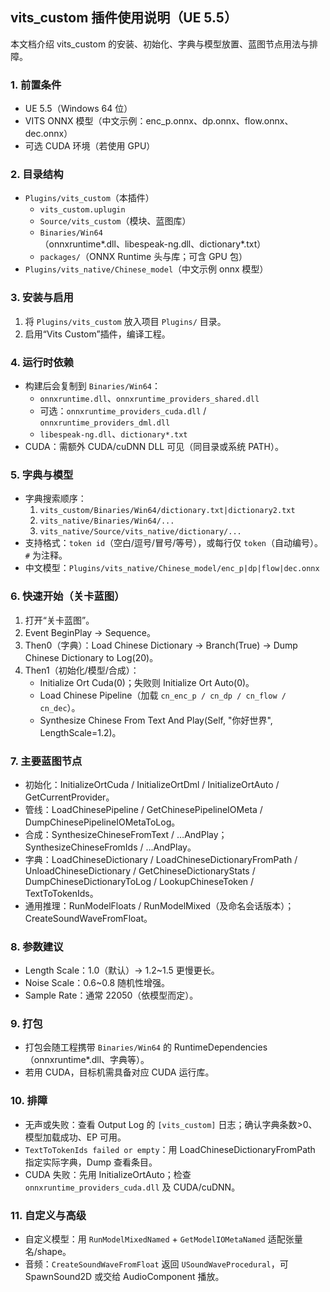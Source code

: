 ## vits_custom 插件使用说明（UE 5.5）

本文档介绍 vits_custom 的安装、初始化、字典与模型放置、蓝图节点用法与排障。

### 1. 前置条件
- UE 5.5（Windows 64 位）
- VITS ONNX 模型（中文示例：enc_p.onnx、dp.onnx、flow.onnx、dec.onnx）
- 可选 CUDA 环境（若使用 GPU）

### 2. 目录结构
- `Plugins/vits_custom`（本插件）
  - `vits_custom.uplugin`
  - `Source/vits_custom`（模块、蓝图库）
  - `Binaries/Win64`（onnxruntime*.dll、libespeak-ng.dll、dictionary*.txt）
  - `packages/`（ONNX Runtime 头与库；可含 GPU 包）
- `Plugins/vits_native/Chinese_model`（中文示例 onnx 模型）

### 3. 安装与启用
1) 将 `Plugins/vits_custom` 放入项目 `Plugins/` 目录。
2) 启用“Vits Custom”插件，编译工程。

### 4. 运行时依赖
- 构建后会复制到 `Binaries/Win64`：
  - `onnxruntime.dll`、`onnxruntime_providers_shared.dll`
  - 可选：`onnxruntime_providers_cuda.dll` / `onnxruntime_providers_dml.dll`
  - `libespeak-ng.dll`、`dictionary*.txt`
- CUDA：需额外 CUDA/cuDNN DLL 可见（同目录或系统 PATH）。

### 5. 字典与模型
- 字典搜索顺序：
  1) `vits_custom/Binaries/Win64/dictionary.txt|dictionary2.txt`
  2) `vits_native/Binaries/Win64/...`
  3) `vits_native/Source/vits_native/dictionary/...`
- 支持格式：`token id`（空白/逗号/冒号/等号），或每行仅 `token`（自动编号）。`#` 为注释。
- 中文模型：`Plugins/vits_native/Chinese_model/enc_p|dp|flow|dec.onnx`

### 6. 快速开始（关卡蓝图）
1) 打开“关卡蓝图”。
2) Event BeginPlay → Sequence。
3) Then0（字典）：Load Chinese Dictionary → Branch(True) → Dump Chinese Dictionary to Log(20)。
4) Then1（初始化/模型/合成）：
   - Initialize Ort Cuda(0)；失败则 Initialize Ort Auto(0)。
   - Load Chinese Pipeline（加载 `cn_enc_p / cn_dp / cn_flow / cn_dec`）。
   - Synthesize Chinese From Text And Play(Self, "你好世界", LengthScale=1.2)。

### 7. 主要蓝图节点
- 初始化：InitializeOrtCuda / InitializeOrtDml / InitializeOrtAuto / GetCurrentProvider。
- 管线：LoadChinesePipeline / GetChinesePipelineIOMeta / DumpChinesePipelineIOMetaToLog。
- 合成：SynthesizeChineseFromText / …AndPlay；SynthesizeChineseFromIds / …AndPlay。
- 字典：LoadChineseDictionary / LoadChineseDictionaryFromPath / UnloadChineseDictionary / GetChineseDictionaryStats / DumpChineseDictionaryToLog / LookupChineseToken / TextToTokenIds。
- 通用推理：RunModelFloats / RunModelMixed（及命名会话版本）；CreateSoundWaveFromFloat。

### 8. 参数建议
- Length Scale：1.0（默认）→ 1.2~1.5 更慢更长。
- Noise Scale：0.6~0.8 随机性增强。
- Sample Rate：通常 22050（依模型而定）。

### 9. 打包
- 打包会随工程携带 `Binaries/Win64` 的 RuntimeDependencies（onnxruntime*.dll、字典等）。
- 若用 CUDA，目标机需具备对应 CUDA 运行库。

### 10. 排障
- 无声或失败：查看 Output Log 的 `[vits_custom]` 日志；确认字典条数>0、模型加载成功、EP 可用。
- `TextToTokenIds failed or empty`：用 LoadChineseDictionaryFromPath 指定实际字典，Dump 查看条目。
- CUDA 失败：先用 InitializeOrtAuto；检查 `onnxruntime_providers_cuda.dll` 及 CUDA/cuDNN。

### 11. 自定义与高级
- 自定义模型：用 `RunModelMixedNamed` + `GetModelIOMetaNamed` 适配张量名/shape。
- 音频：`CreateSoundWaveFromFloat` 返回 `USoundWaveProcedural`，可 SpawnSound2D 或交给 AudioComponent 播放。

